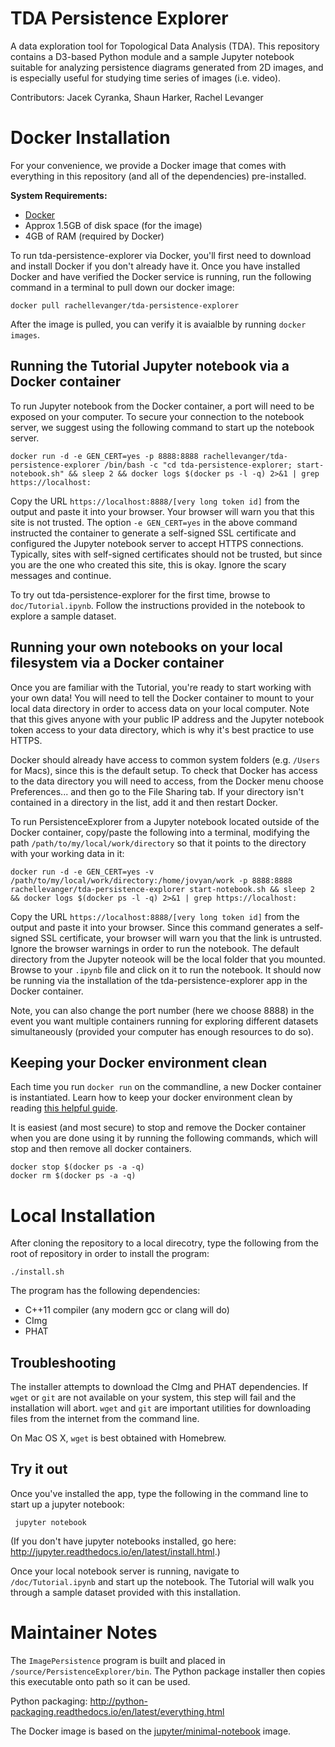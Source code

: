 # TDA Persistence Explorer

A data exploration tool for Topological Data Analysis (TDA). This repository contains a D3-based Python module and a sample Jupyter notebook suitable for analyzing persistence diagrams generated from 2D images, and is especially useful for studying time series of images (i.e. video). 


Contributors:
Jacek Cyranka,
Shaun Harker,
Rachel Levanger


# Docker Installation

For your convenience, we provide a Docker image that comes with everything in this repository (and all of the dependencies) pre-installed. 

**System Requirements:**

* [Docker](https://www.docker.com/)
* Approx 1.5GB of disk space (for the image)
* 4GB of RAM (required by Docker)

To run tda-persistence-explorer via Docker, you'll first need to download and install Docker if you don't already have it. Once you have installed Docker and have verified the Docker service is running, run the following command in a terminal to pull down our docker image:

`docker pull rachellevanger/tda-persistence-explorer`

After the image is pulled, you can verify it is avaialble by running `docker images`.

## Running the Tutorial Jupyter notebook via a Docker container

To run Jupyter notebook from the Docker container, a port will need to be exposed on your computer. To secure your connection to the notebook server, we suggest using the following command to start up the notebook server.

```
docker run -d -e GEN_CERT=yes -p 8888:8888 rachellevanger/tda-persistence-explorer /bin/bash -c "cd tda-persistence-explorer; start-notebook.sh" && sleep 2 && docker logs $(docker ps -l -q) 2>&1 | grep https://localhost:
```

Copy the URL `https://localhost:8888/[very long token id]` from the output and paste it into your browser. Your browser will warn you that this site is not trusted. The option `-e GEN_CERT=yes` in the above command instructed the container to generate a self-signed SSL certificate and configured the Jupyter notebook server to accept HTTPS connections. Typically, sites with self-signed certificates should not be trusted, but since you are the one who created this site, this is okay. Ignore the scary messages and continue.

To try out tda-persistence-explorer for the first time, browse to `doc/Tutorial.ipynb`. Follow the instructions provided in the notebook to explore a sample dataset.

## Running your own notebooks on your local filesystem via a Docker container

Once you are familiar with the Tutorial, you're ready to start working with your own data! You will need to tell the Docker container to mount to your local data directory in order to access data on your local computer. Note that this gives anyone with your public IP address and the Jupyter notebook token access to your data directory, which is why it's best practice to use HTTPS.

Docker should already have access to common system folders (e.g. `/Users` for Macs), since this is the default setup. To check that Docker has access to the data directory you will need to access, from the Docker menu choose Preferences... and then go to the File Sharing tab. If your directory isn't contained in a directory in the list, add it and then restart Docker.

To run PersistenceExplorer from a Jupyter notebook located outside of the Docker container, copy/paste the following into a terminal, modifying the path `/path/to/my/local/work/directory` so that it points to the directory with your working data in it:

```
docker run -d -e GEN_CERT=yes -v /path/to/my/local/work/directory:/home/jovyan/work -p 8888:8888 rachellevanger/tda-persistence-explorer start-notebook.sh && sleep 2 && docker logs $(docker ps -l -q) 2>&1 | grep https://localhost:
```

Copy the URL `https://localhost:8888/[very long token id]` from the output and paste it into your browser. Since this command generates a self-signed SSL certificate, your browser will warn you that the link is untrusted. Ignore the browser warnings in order to run the notebook. The default directory from the Jupyter noteook will be the local folder that you mounted. Browse to your `.ipynb` file and click on it to run the notebook. It should now be running via the installation of the tda-persistence-explorer app in the Docker container.

Note, you can also change the port number (here we choose 8888) in the event you want multiple containers running for exploring different datasets simultaneously (provided your computer has enough resources to do so).


## Keeping your Docker environment clean

Each time you run `docker run` on the commandline, a new Docker container is instantiated. Learn how to keep your docker environment clean by reading [this helpful guide](https://www.digitalocean.com/community/tutorials/how-to-remove-docker-images-containers-and-volumes).

It is easiest (and most secure) to stop and remove the Docker container when you are done using it by running the following commands, which will stop and then remove all docker containers.

```
docker stop $(docker ps -a -q)
docker rm $(docker ps -a -q)
```


# Local Installation

After cloning the repository to a local direcotry, type the following from the root of repository in order to install the program:

    ./install.sh

The program has the following dependencies:

* C++11 compiler (any modern gcc or clang will do)
* CImg
* PHAT

## Troubleshooting

The installer attempts to download the CImg and PHAT dependencies. If `wget` or `git` are not available on your system, this step will fail and the installation will abort. `wget` and `git` are important utilities for downloading files from the internet from the command line.

On Mac OS X, `wget` is best obtained with Homebrew.

## Try it out

Once you've installed the app, type the following in the command line to start up a jupyter notebook:

     jupyter notebook

(If you don't have jupyter notebooks installed, go here: <http://jupyter.readthedocs.io/en/latest/install.html>.)

Once your local notebook server is running, navigate to `/doc/Tutorial.ipynb` and start up the notebook. The Tutorial will walk you through a sample dataset provided with this installation.

# Maintainer Notes

The `ImagePersistence` program is built and placed in `/source/PersistenceExplorer/bin`. The Python package installer then copies this executable onto path so it can be used.

Python packaging: <http://python-packaging.readthedocs.io/en/latest/everything.html>

The Docker image is based on the [jupyter/minimal-notebook](https://github.com/jupyter/docker-stacks/tree/master/minimal-notebook) image.

